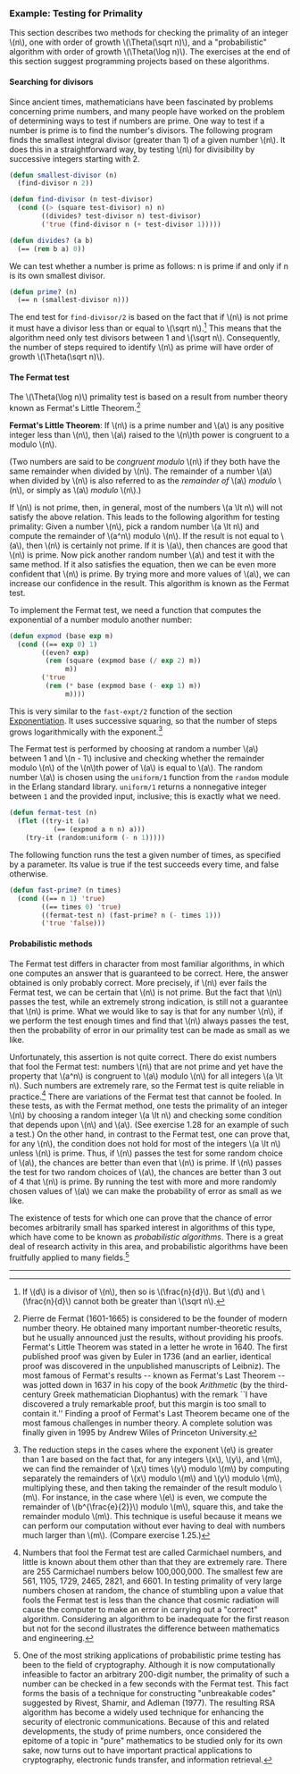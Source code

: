 ### Example: Testing for Primality

This section describes two methods for checking the primality of an integer \\(n\\), one with order of growth \\(\Theta(\sqrt n)\\), and a "probabilistic" algorithm with order of growth \\(\Theta(\log n)\\). The exercises at the end of this section suggest programming projects based on these algorithms.


#### Searching for divisors

Since ancient times, mathematicians have been fascinated by problems concerning prime numbers, and many people have worked on the problem of determining ways to test if numbers are prime. One way to test if a number is prime is to find the number's divisors. The following program finds the smallest integral divisor (greater than 1) of a given number \\(n\\). It does this in a straightforward way, by testing \\(n\\) for divisibility by successive integers starting with 2.

```lisp
(defun smallest-divisor (n)
  (find-divisor n 2))

(defun find-divisor (n test-divisor)
  (cond ((> (square test-divisor) n) n)
        ((divides? test-divisor n) test-divisor)
        ('true (find-divisor n (+ test-divisor 1)))))

(defun divides? (a b)
  (== (rem b a) 0))
```

We can test whether a number is prime as follows: n is prime if and only if n is its own smallest divisor.

```lisp
(defun prime? (n)
  (== n (smallest-divisor n)))
```

The end test for ``find-divisor/2`` is based on the fact that if \\(n\\) is not prime it must have a divisor less than or equal to \\(\sqrt n\\).[^1] This means that the algorithm need only test divisors between 1 and \\(\sqrt n\\). Consequently, the number of steps required to identify \\(n\\) as prime will have order of growth \\(\Theta(\sqrt n)\\).

#### The Fermat test

The \\(\Theta(\log n)\\) primality test is based on a result from number theory known as Fermat's Little Theorem.[^2]

**Fermat's Little Theorem**: If \\(n\\) is a prime number and \\(a\\) is any positive integer less than \\(n\\), then \\(a\\) raised to the \\(n\\)th power is congruent to a modulo \\(n\\).

(Two numbers are said to be *congruent modulo* \\(n\\) if they both have the same remainder when divided by \\(n\\). The remainder of a number \\(a\\) when divided by \\(n\\) is also referred to as the *remainder of* \\(a\\) *modulo* \\(n\\), or simply as \\(a\\) *modulo* \\(n\\).)

If \\(n\\) is not prime, then, in general, most of the numbers \\(a \lt n\\) will not satisfy the above relation. This leads to the following algorithm for testing primality: Given a number \\(n\\), pick a random number \\(a \lt n\\) and compute the remainder of \\(a^n\\) modulo \\(n\\). If the result is not equal to \\(a\\), then \\(n\\) is certainly not prime. If it is \\(a\\), then chances are good that \\(n\\) is prime. Now pick another random number \\(a\\) and test it with the same method. If it also satisfies the equation, then we can be even more confident that \\(n\\) is prime. By trying more and more values of \\(a\\), we can increase our confidence in the result. This algorithm is known as the Fermat test.

To implement the Fermat test, we need a function that computes the exponential of a number modulo another number:

```lisp
(defun expmod (base exp m)
  (cond ((== exp 0) 1)
        ((even? exp)
         (rem (square (expmod base (/ exp 2) m))
              m))
        ('true
         (rem (* base (expmod base (- exp 1) m))
              m))))
```

This is very similar to the ``fast-expt/2`` function of the section [Exponentiation](). It uses successive squaring, so that the number of steps grows logarithmically with the exponent.[^3]

The Fermat test is performed by choosing at random a number \\(a\\) between 1 and \\(n - 1\\) inclusive and checking whether the remainder modulo \\(n\\) of the \\(n\\)th power of \\(a\\) is equal to \\(a\\). The random number \\(a\\) is chosen using the ``uniform/1`` function from the ``random`` module in the Erlang standard library. ``uniform/1`` returns a nonnegative integer between ``1`` and the provided input, inclusive; this is exactly what we need.

```lisp
(defun fermat-test (n)
  (flet ((try-it (a)
           (== (expmod a n n) a)))
    (try-it (random:uniform (- n 1)))))
```

The following function runs the test a given number of times, as specified by a parameter. Its value is true if the test succeeds every time, and false otherwise.

```lisp
(defun fast-prime? (n times)
  (cond ((== n 1) 'true)
        ((== times 0) 'true)
        ((fermat-test n) (fast-prime? n (- times 1)))
        ('true 'false)))
```

#### Probabilistic methods

The Fermat test differs in character from most familiar algorithms, in which one computes an answer that is guaranteed to be correct. Here, the answer obtained is only probably correct. More precisely, if \\(n\\) ever fails the Fermat test, we can be certain that \\(n\\) is not prime. But the fact that \\(n\\) passes the test, while an extremely strong indication, is still not a guarantee that \\(n\\) is prime. What we would like to say is that for any number \\(n\\), if we perform the test enough times and find that \\(n\\) always passes the test, then the probability of error in our primality test can be made as small as we like.

Unfortunately, this assertion is not quite correct. There do exist numbers that fool the Fermat test: numbers \\(n\\) that are not prime and yet have the property that \\(a^n\\) is congruent to \\(a\\) modulo \\(n\\) for all integers \\(a \lt n\\). Such numbers are extremely rare, so the Fermat test is quite reliable in practice.[^4] There are variations of the Fermat test that cannot be fooled. In these tests, as with the Fermat method, one tests the primality of an integer \\(n\\) by choosing a random integer \\(a \lt n\\) and checking some condition that depends upon \\(n\\) and \\(a\\). (See exercise 1.28 for an example of such a test.) On the other hand, in contrast to the Fermat test, one can prove that, for any \\(n\\), the condition does not hold for most of the integers \\(a \lt n\\) unless \\(n\\) is prime. Thus, if \\(n\\) passes the test for some random choice of \\(a\\), the chances are better than even that \\(n\\) is prime. If \\(n\\) passes the test for two random choices of \\(a\\), the chances are better than 3 out of 4 that \\(n\\) is prime. By running the test with more and more randomly chosen values of \\(a\\) we can make the probability of error as small as we like.

The existence of tests for which one can prove that the chance of error becomes arbitrarily small has sparked interest in algorithms of this type, which have come to be known as *probabilistic algorithms*. There is a great deal of research activity in this area, and probabilistic algorithms have been fruitfully applied to many fields.[^5]


----

[^1]: If \\(d\\) is a divisor of \\(n\\), then so is \\(\frac{n}{d}\\). But \\(d\\) and \\(\frac{n}{d}\\) cannot both be greater than \\(\sqrt n\\).

[^2]: Pierre de Fermat (1601-1665) is considered to be the founder of modern number theory. He obtained many important number-theoretic results, but he usually announced just the results, without providing his proofs. Fermat's Little Theorem was stated in a letter he wrote in 1640. The first published proof was given by Euler in 1736 (and an earlier, identical proof was discovered in the unpublished manuscripts of Leibniz). The most famous of Fermat's results -- known as Fermat's Last Theorem -- was jotted down in 1637 in his copy of the book *Arithmetic* (by the third-century Greek mathematician Diophantus) with the remark ``I have discovered a truly remarkable proof, but this margin is too small to contain it.'' Finding a proof of Fermat's Last Theorem became one of the most famous challenges in number theory. A complete solution was finally given in 1995 by Andrew Wiles of Princeton University.

[^3]: The reduction steps in the cases where the exponent \\(e\\) is greater than 1 are based on the fact that, for any integers \\(x\\), \\(y\\), and \\(m\\), we can find the remainder of \\(x\\) times \\(y\\) modulo \\(m\\) by computing separately the remainders of \\(x\\) modulo \\(m\\) and \\(y\\) modulo \\(m\\), multiplying these, and then taking the remainder of the result modulo \\(m\\). For instance, in the case where \\(e\\) is even, we compute the remainder of \\(b^{\frac{e}{2}}\\) modulo \\(m\\), square this, and take the remainder modulo \\(m\\). This technique is useful because it means we can perform our computation without ever having to deal with numbers much larger than \\(m\\). (Compare exercise 1.25.)

[^4]: Numbers that fool the Fermat test are called Carmichael numbers, and little is known about them other than that they are extremely rare. There are 255 Carmichael numbers below 100,000,000. The smallest few are 561, 1105, 1729, 2465, 2821, and 6601. In testing primality of very large numbers chosen at random, the chance of stumbling upon a value that fools the Fermat test is less than the chance that cosmic radiation will cause the computer to make an error in carrying out a "correct" algorithm. Considering an algorithm to be inadequate for the first reason but not for the second illustrates the difference between mathematics and engineering.
[^5]: One of the most striking applications of probabilistic prime testing has been to the field of cryptography. Although it is now computationally infeasible to factor an arbitrary 200-digit number, the primality of such a number can be checked in a few seconds with the Fermat test. This fact forms the basis of a technique for constructing "unbreakable codes" suggested by Rivest, Shamir, and Adleman (1977). The resulting RSA algorithm has become a widely used technique for enhancing the security of electronic communications. Because of this and related developments, the study of prime numbers, once considered the epitome of a topic in "pure" mathematics to be studied only for its own sake, now turns out to have important practical applications to cryptography, electronic funds transfer, and information retrieval.









